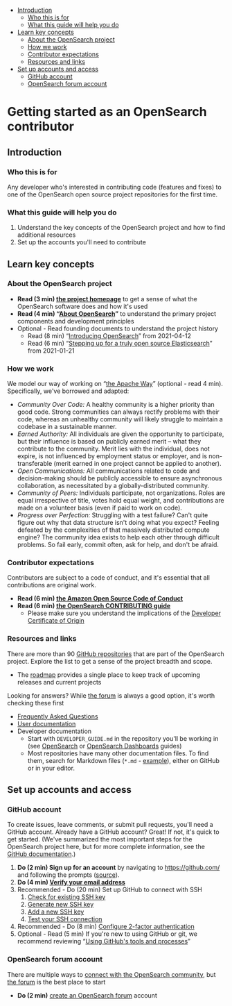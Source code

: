 - [Introduction](#introduction)
  - [Who this is for](#who-this-is-for)
  - [What this guide will help you do](#what-this-guide-will-help-you-do)
- [Learn key concepts](#learn-key-concepts)
  - [About the OpenSearch project](#about-the-opensearch-project)
  - [How we work](#how-we-work)
  - [Contributor expectations](#contributor-expectations)
  - [Resources and links](#resources-and-links)
- [Set up accounts and access](#set-up-accounts-and-access)
  - [GitHub account](#github-account)
  - [OpenSearch forum account](#opensearch-forum-account)

# Getting started as an OpenSearch contributor

## Introduction

### Who this is for

Any developer who's interested in contributing code (features and fixes) to one of the OpenSearch open source project repositories for the first time.

### What this guide will help you do

1. Understand the key concepts of the OpenSearch project and how to find additional resources
2. Set up the accounts you'll need to contribute

## Learn key concepts

### About the OpenSearch project

- **Read (3 min) [the project homepage](https://opensearch.org/)** to get a sense of what the OpenSearch software does and how it's used
- **Read (4 min) “[About OpenSearch](https://opensearch.org/about.html)”** to understand the primary project components and development principles
- Optional - Read founding documents to understand the project history
  - Read (8 min) “[Introducing OpenSearch](https://aws.amazon.com/blogs/opensource/introducing-opensearch/)” from 2021-04-12
  - Read (6 min) “[Stepping up for a truly open source Elasticsearch](https://aws.amazon.com/blogs/opensource/stepping-up-for-a-truly-open-source-elasticsearch/)” from 2021-01-21

### How we work

We model our way of working on “[the Apache Way](https://apache.org/theapacheway)” (optional - read 4 min). Specifically, we've borrowed and adapted:

- *Community Over Code:* A healthy community is a higher priority than good code. Strong communities can always rectify problems with their code, whereas an unhealthy community will likely struggle to maintain a codebase in a sustainable manner.
- *Earned Authority:* All individuals are given the opportunity to participate, but their influence is based on publicly earned merit – what they contribute to the community. Merit lies with the individual, does not expire, is not influenced by employment status or employer, and is non-transferable (merit earned in one project cannot be applied to another).
- *Open Communications:* All communications related to code and decision-making should be publicly accessible to ensure asynchronous collaboration, as necessitated by a globally-distributed community.
- *Community of Peers:* Individuals participate, not organizations. Roles are equal irrespective of title, votes hold equal weight, and contributions are made on a volunteer basis (even if paid to work on code).
- *Progress over Perfection:* Struggling with a test failure? Can't quite figure out why that data structure isn't doing what you expect? Feeling defeated by the complexities of that massively distributed compute engine? The community idea exists to help each other through difficult problems. So fail early, commit often, ask for help, and don't be afraid.

### Contributor expectations

Contributors are subject to a code of conduct, and it's essential that all contributions are original work.

- **Read (6 min) [the Amazon Open Source Code of Conduct](https://aws.github.io/code-of-conduct)**
- **Read (6 min) [the OpenSearch CONTRIBUTING guide](https://github.com/opensearch-project/.github/blob/main/CONTRIBUTING.md)**
  - Please make sure you understand the implications of the [Developer Certificate of Origin](https://github.com/opensearch-project/.github/blob/main/CONTRIBUTING.md#developer-certificate-of-origin)

### Resources and links

There are more than 90 [GitHub repositories](https://github.com/orgs/opensearch-project/repositories?q=&type=public&language=&sort=) that are part of the OpenSearch project. Explore the list to get a sense of the project breadth and scope.

- The [roadmap](https://github.com/orgs/opensearch-project/projects/1) provides a single place to keep track of upcoming releases and current projects

Looking for answers? While [the forum](https://forum.opensearch.org/) is always a good option, it's worth checking these first

- [Frequently Asked Questions](https://opensearch.org/faq)
- [User documentation](https://opensearch.org/docs/latest/)
- Developer documentation
  - Start with `DEVELOPER_GUIDE.md` in the repository you'll be working in (see [OpenSearch](https://github.com/opensearch-project/OpenSearch/blob/main/DEVELOPER_GUIDE.md) or [OpenSearch Dashboards](https://github.com/opensearch-project/OpenSearch-Dashboards/blob/main/DEVELOPER_GUIDE.md) guides)
  - Most repositories have many other documentation files. To find them, search for Markdown files (`*.md` - [example](https://github.com/search?q=repo%3Aopensearch-project%2FOpenSearch-Dashboards+language%3AMarkdown&type=code&l=Markdown)), either on GitHub or in your editor.

## Set up accounts and access

### GitHub account

To create issues, leave comments, or submit pull requests, you'll need a GitHub account. Already have a GitHub account? Great! If not, it's quick to get started. (We've summarized the most important steps for the OpenSearch project here, but for more complete information, see the [GitHub documentation](https://docs.github.com/en/get-started/onboarding/getting-started-with-your-github-account).)

1. **Do (2 min) Sign up for an account** by navigating to https://github.com/ and following the prompts ([source](https://docs.github.com/en/get-started/onboarding/getting-started-with-your-github-account#1-creating-an-account)).
2. **Do (4 min) [Verify your email address](https://docs.github.com/en/get-started/signing-up-for-github/verifying-your-email-address)**
3. Recommended - Do (20 min) Set up GitHub to connect with SSH
    1. [Check for existing SSH key](https://docs.github.com/en/authentication/connecting-to-github-with-ssh/checking-for-existing-ssh-keys)
    2. [Generate new SSH key](https://docs.github.com/en/authentication/connecting-to-github-with-ssh/generating-a-new-ssh-key-and-adding-it-to-the-ssh-agent)
    3. [Add a new SSH key](https://docs.github.com/en/authentication/connecting-to-github-with-ssh/adding-a-new-ssh-key-to-your-github-account)
    4. [Test your SSH connection](https://docs.github.com/en/authentication/connecting-to-github-with-ssh/testing-your-ssh-connection)
4. Recommended - Do (8 min) [Configure 2-factor authentication](https://docs.github.com/en/authentication/securing-your-account-with-two-factor-authentication-2fa/configuring-two-factor-authentication)
5. Optional - Read (5 min) If you're new to using GitHub or git, we recommend reviewing “[Using GitHub's tools and processes](https://docs.github.com/en/get-started/onboarding/getting-started-with-your-github-account#part-2-using-githubs-tools-and-processes)”

### OpenSearch forum account

There are multiple ways to [connect with the OpenSearch community](https://opensearch.org/connect.html), but [the forum](https://forum.opensearch.org/) is the best place to start

- **Do (2 min)** [create an OpenSearch forum](https://forum.opensearch.org/) account

